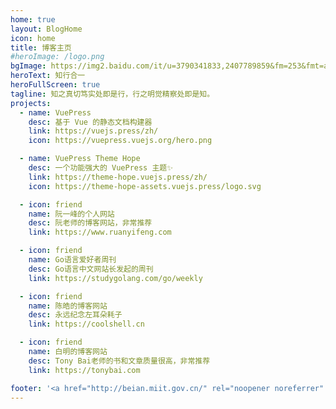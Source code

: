 ```yaml
---
home: true
layout: BlogHome
icon: home
title: 博客主页
#heroImage: /logo.png
bgImage: https://img2.baidu.com/it/u=3790341833,2407789859&fm=253&fmt=auto&app=120&f=JPEG?w=1422&h=800
heroText: 知行合一
heroFullScreen: true
tagline: 知之真切笃实处即是行，行之明觉精察处即是知。
projects:
  - name: VuePress
    desc: 基于 Vue 的静态文档构建器
    link: https://vuejs.press/zh/
    icon: https://vuepress.vuejs.org/hero.png

  - name: VuePress Theme Hope
    desc: 一个功能强大的 VuePress 主题✨
    link: https://theme-hope.vuejs.press/zh/
    icon: https://theme-hope-assets.vuejs.press/logo.svg

  - icon: friend
    name: 阮一峰的个人网站
    desc: 阮老师的博客网站，非常推荐
    link: https://www.ruanyifeng.com

  - icon: friend
    name: Go语言爱好者周刊
    desc: Go语言中文网站长发起的周刊
    link: https://studygolang.com/go/weekly

  - icon: friend
    name: 陈皓的博客网站
    desc: 永远纪念左耳朵耗子
    link: https://coolshell.cn

  - icon: friend
    name: 白明的博客网站
    desc: Tony Bai老师的书和文章质量很高，非常推荐
    link: https://tonybai.com

footer: '<a href="http://beian.miit.gov.cn/" rel="noopener noreferrer" target="_blank">备案号: 皖ICP备2022000616号-1</a> | <a href="/about/site.html">关于网站</a>'
---
```


